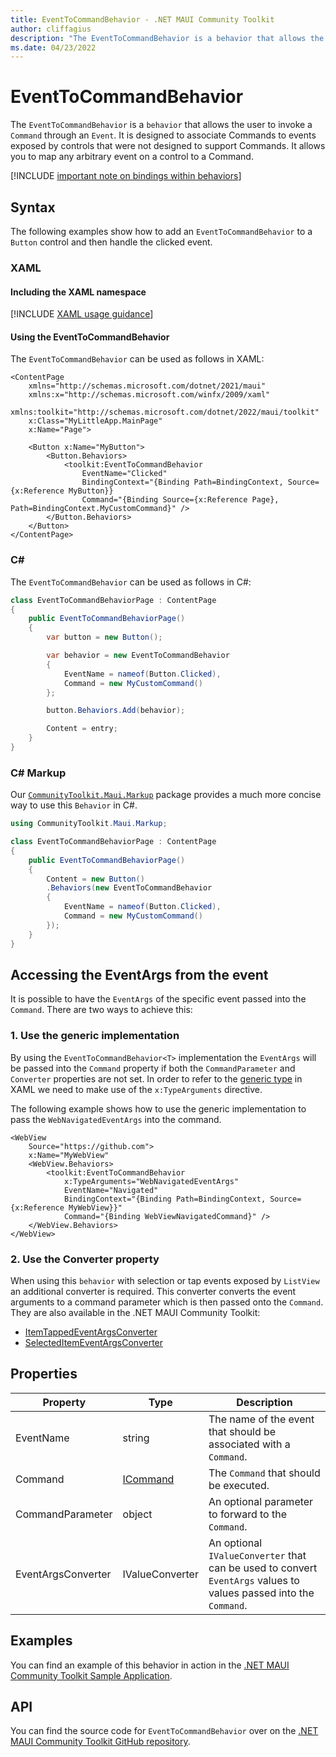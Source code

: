 ```yaml
---
title: EventToCommandBehavior - .NET MAUI Community Toolkit
author: cliffagius
description: "The EventToCommandBehavior is a behavior that allows the user to invoke a Command through an event. It is designed to associate Commands to events exposed by controls that were not designed to support Commands. It allows you to map any arbitrary event on a control to a Command."
ms.date: 04/23/2022
---
```


# EventToCommandBehavior

The `EventToCommandBehavior` is a `behavior` that allows the user to invoke a `Command` through an `Event`. It is designed to associate Commands to events exposed by controls that were not designed to support Commands. It allows you to map any arbitrary event on a control to a Command.

[!INCLUDE [important note on bindings within behaviors](../includes/behavior-bindings.md)]

## Syntax

The following examples show how to add an `EventToCommandBehavior` to a `Button` control and then handle the clicked event.

### XAML

#### Including the XAML namespace

[!INCLUDE [XAML usage guidance](../includes/xaml-usage.md)]

#### Using the EventToCommandBehavior

The `EventToCommandBehavior` can be used as follows in XAML:

```xaml
<ContentPage 
    xmlns="http://schemas.microsoft.com/dotnet/2021/maui"
    xmlns:x="http://schemas.microsoft.com/winfx/2009/xaml"
    xmlns:toolkit="http://schemas.microsoft.com/dotnet/2022/maui/toolkit"
    x:Class="MyLittleApp.MainPage"
    x:Name="Page">
    
    <Button x:Name="MyButton">
        <Button.Behaviors>
            <toolkit:EventToCommandBehavior
                EventName="Clicked"
                BindingContext="{Binding Path=BindingContext, Source={x:Reference MyButton}}
                Command="{Binding Source={x:Reference Page}, Path=BindingContext.MyCustomCommand}" />
        </Button.Behaviors>
    </Button>
</ContentPage>
```

### C#

The `EventToCommandBehavior` can be used as follows in C#:

```csharp
class EventToCommandBehaviorPage : ContentPage
{
    public EventToCommandBehaviorPage()
    {
        var button = new Button();

        var behavior = new EventToCommandBehavior
        {
            EventName = nameof(Button.Clicked),
            Command = new MyCustomCommand()
        };

        button.Behaviors.Add(behavior);

        Content = entry;
    }
}
```

### C# Markup

Our [`CommunityToolkit.Maui.Markup`](../markup/markup.md) package provides a much more concise way to use this `Behavior` in C#.

```csharp
using CommunityToolkit.Maui.Markup;

class EventToCommandBehaviorPage : ContentPage
{
    public EventToCommandBehaviorPage()
    {
        Content = new Button()
        .Behaviors(new EventToCommandBehavior
        {
            EventName = nameof(Button.Clicked),
            Command = new MyCustomCommand()
        });                 
    }
}
```

## Accessing the EventArgs from the event

It is possible to have the `EventArgs` of the specific event passed into the `Command`. There are two ways to achieve this:

### 1. Use the generic implementation

By using the `EventToCommandBehavior<T>` implementation the `EventArgs` will be passed into the `Command` property if both the `CommandParameter` and `Converter` properties are not set. In order to refer to the [generic type](/dotnet/maui/xaml/generics) in XAML we need to make use of the `x:TypeArguments` directive.

The following example shows how to use the generic implementation to pass the `WebNavigatedEventArgs` into the command.

```xaml
<WebView 
    Source="https://github.com">
    x:Name="MyWebView"
    <WebView.Behaviors>
        <toolkit:EventToCommandBehavior
            x:TypeArguments="WebNavigatedEventArgs"
            EventName="Navigated"
            BindingContext="{Binding Path=BindingContext, Source={x:Reference MyWebView}}"
            Command="{Binding WebViewNavigatedCommand}" />
    </WebView.Behaviors>
</WebView>
```


### 2. Use the Converter property

When using this `behavior` with selection or tap events exposed by `ListView` an additional converter is required. This converter converts the event arguments to a command parameter which is then passed onto the `Command`. They are also available in the .NET MAUI Community Toolkit:

* [ItemTappedEventArgsConverter](../converters/item-tapped-eventargs-converter.md)
* [SelectedItemEventArgsConverter](../converters/selected-item-eventargs-converter.md)

## Properties

|Property  |Type  |Description  |
|---------|---------|---------|
| EventName | string | The name of the event that should be associated with a `Command`. |
| Command | [ICommand](xref:System.Windows.Input.ICommand) | The `Command` that should be executed. |
| CommandParameter | object | An optional parameter to forward to the `Command`. |
| EventArgsConverter | IValueConverter | An optional `IValueConverter` that can be used to convert `EventArgs` values to values passed into the `Command`. |

## Examples

You can find an example of this behavior in action in the [.NET MAUI Community Toolkit Sample Application](https://github.com/CommunityToolkit/Maui/blob/main/samples/CommunityToolkit.Maui.Sample/Pages/Behaviors/EventToCommandBehaviorPage.xaml).

## API

You can find the source code for `EventToCommandBehavior` over on the [.NET MAUI Community Toolkit GitHub repository](https://github.com/CommunityToolkit/Maui/blob/main/src/CommunityToolkit.Maui/Behaviors/EventToCommandBehavior.shared.cs).
